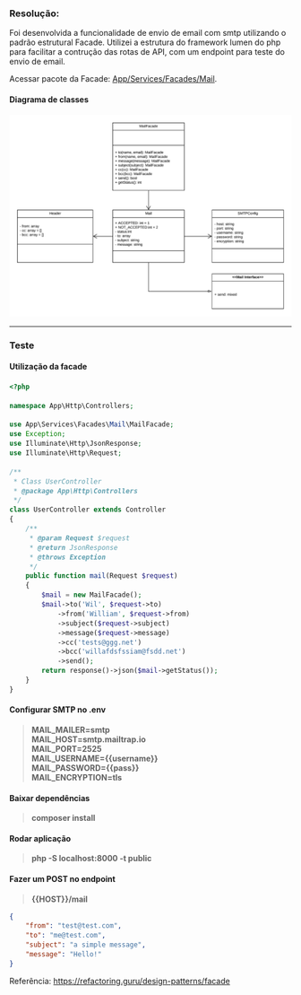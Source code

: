 ### Resolução:
Foi desenvolvida a funcionalidade de envio de email com smtp utilizando o padrão estrutural Facade.
Utilizei a estrutura do framework lumen do php para facilitar a contrução das rotas de API, com um endpoint para teste do envio de email.

Acessar pacote da Facade: [App/Services/Facades/Mail](https://github.com/williamtrindade/college-project-php-facade/tree/master/app/Services/Facades/Mail).

#### Diagrama de classes
<img height="40%" src="https://raw.githubusercontent.com/williamtrindade/college-project-php-facade/master/classDiagram.png" alt="DC">

___
### Teste
#### Utilização da facade
```php
<?php

namespace App\Http\Controllers;

use App\Services\Facades\Mail\MailFacade;
use Exception;
use Illuminate\Http\JsonResponse;
use Illuminate\Http\Request;

/**
 * Class UserController
 * @package App\Http\Controllers
 */
class UserController extends Controller
{
    /**
     * @param Request $request
     * @return JsonResponse
     * @throws Exception
     */
    public function mail(Request $request)
    {
        $mail = new MailFacade();
        $mail->to('Wil', $request->to)
            ->from('William', $request->from)
            ->subject($request->subject)
            ->message($request->message)
            ->cc('tests@ggg.net')
            ->bcc('willafdsfssiam@fsdd.net')
            ->send();
        return response()->json($mail->getStatus());
    }
}
```
#### Configurar SMTP no .env
> **MAIL_MAILER=smtp  
  MAIL_HOST=smtp.mailtrap.io  
  MAIL_PORT=2525  
  MAIL_USERNAME={{username}}  
  MAIL_PASSWORD={{pass}}  
  MAIL_ENCRYPTION=tls**

#### Baixar dependências
> **composer install**

#### Rodar aplicação
> **php -S localhost:8000 -t public**

#### Fazer um POST no endpoint
> **{{HOST}}/mail**  
```json
{
    "from": "test@test.com",
    "to": "me@test.com",
    "subject": "a simple message",
    "message": "Hello!"
}
```

Referência:
https://refactoring.guru/design-patterns/facade

